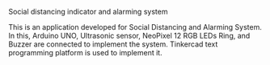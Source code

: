 Social distancing indicator and alarming system

This is an application developed for Social Distancing and Alarming System. In this, Arduino UNO, Ultrasonic sensor, NeoPixel 12  RGB LEDs Ring, and Buzzer are connected to implement the system. Tinkercad text programming platform is used to implement it.
